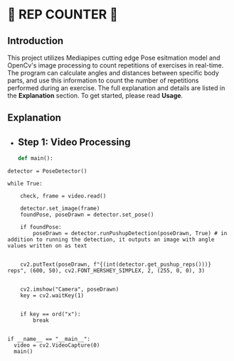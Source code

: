 # 👑 **REP COUNTER** 👑

## Introduction 

  This project utilizes Mediapipes cutting edge Pose esitmation model and OpenCv's image processing to count repetitions of exercises in real-time. The program can calculate angles and distances between specific body parts, and use this information to count the number of repetitions performed during an exercise. The full explanation and details are listed in the **Explanation** section. To get started, please read **Usage**.

## Explanation
  
   * ## Step 1: Video Processing 
     ```Python
     def main():

    detector = PoseDetector()

    while True:
        
        check, frame = video.read()

        detector.set_image(frame)
        foundPose, poseDrawn = detector.set_pose()

        if foundPose:
            poseDrawn = detector.runPushupDetection(poseDrawn, True) # in addition to running the detection, it outputs an image with angle values written on as text


        cv2.putText(poseDrawn, f"{(int(detector.get_pushup_reps()))} reps", (600, 50), cv2.FONT_HERSHEY_SIMPLEX, 2, (255, 0, 0), 3)

            
        cv2.imshow("Camera", poseDrawn)
        key = cv2.waitKey(1)


        if key == ord("x"):
            break


    if __name__ == "__main__":
      video = cv2.VideoCapture(0)
      main()
   ```

